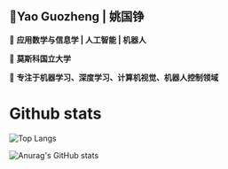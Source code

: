## 👋Yao Guozheng | 姚国铮

📕 **应用数学与信息学 | 人工智能 | 机器人**

🏫 **莫斯科国立大学** 

🎯 **专注于机器学习、深度学习、计算机视觉、机器人控制领域** 

<!--
**Ericsciencer/Ericsciencer** is a ✨ _special_ ✨ repository because its `README.md` (this file) appears on your GitHub profile.

Here are some ideas to get you started:

- 🔭 I’m currently working on ...
- 🌱 I’m currently learning ...
- 👯 I’m looking to collaborate on ...
- 🤔 I’m looking for help with ...
- 💬 Ask me about ...
- 📫 How to reach me: ...
- 😄 Pronouns: ...
- ⚡ Fun fact: ...
-->


# Github stats
![Top Langs](https://github-readme-stats.vercel.app/api/top-langs/?username=Ericsciencer)

![Anurag's GitHub stats](https://github-readme-stats.vercel.app/api?username=Ericsciencer)
